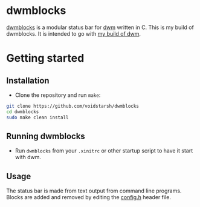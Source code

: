 # dwmblocks
[dwmblocks](https://github.com/torrinfail/dwmblocks) is a modular status bar for [dwm](https://dwm.suckless.org/) written in C.
This is my build of dwmblocks.
It is intended to go with [my build of dwm](https://github.com/voidstarsh/voidwm).


# Getting started
## Installation
- Clone the repository and run `make`:
```bash
git clone https://github.com/voidstarsh/dwmblocks
cd dwmblocks
sudo make clean install
```

## Running dwmblocks
- Run `dwmblocks` from your `.xinitrc` or other startup script to have it start with dwm.

## Usage
The status bar is made from text output from command line programs. Blocks are added and removed by editing the [config.h](config.h) header file.
